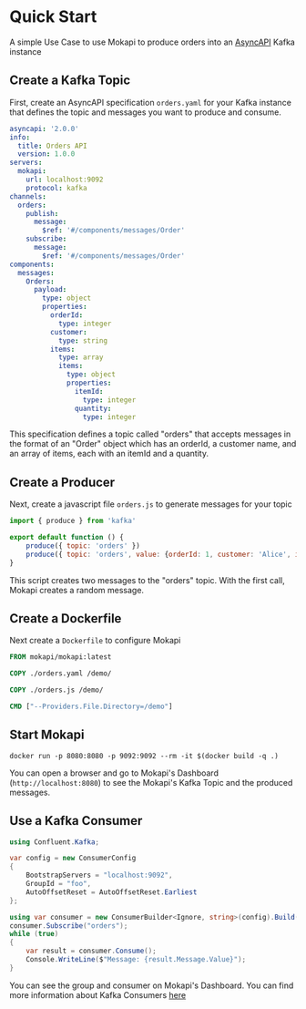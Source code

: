 # Quick Start

A simple Use Case to use Mokapi to produce orders into an [AsyncAPI](https://www.asyncapi.com/) Kafka instance

## Create a Kafka Topic
First, create an AsyncAPI specification `orders.yaml` for your Kafka instance that defines the topic and messages you want to produce and consume.

```yaml
asyncapi: '2.0.0'
info:
  title: Orders API
  version: 1.0.0
servers:
  mokapi:
    url: localhost:9092
    protocol: kafka
channels:
  orders:
    publish:
      message: 
        $ref: '#/components/messages/Order'
    subscribe:
      message:
        $ref: '#/components/messages/Order'
components:
  messages:
    Orders:
      payload:
        type: object
        properties:
          orderId:
            type: integer
          customer:
            type: string
          items:
            type: array
            items:
              type: object
              properties:
                itemId:
                  type: integer
                quantity:
                  type: integer
```
This specification defines a topic called "orders" that accepts messages in the format of an "Order" object which has an orderId, a customer name, and an array of items, each with an itemId and a quantity.

## Create a Producer
Next, create a javascript file `orders.js` to generate messages for your topic

```javascript
import { produce } from 'kafka'

export default function () {
    produce({ topic: 'orders' })
    produce({ topic: 'orders', value: {orderId: 1, customer: 'Alice', items: [{itemId: 200, quantity: 3}]} })
}
```
This script creates two messages to the "orders" topic. With the first call, Mokapi creates a random message.

## Create a Dockerfile
Next create a `Dockerfile` to configure Mokapi
```dockerfile
FROM mokapi/mokapi:latest

COPY ./orders.yaml /demo/

COPY ./orders.js /demo/

CMD ["--Providers.File.Directory=/demo"]
```

## Start Mokapi

```
docker run -p 8080:8080 -p 9092:9092 --rm -it $(docker build -q .)
```
You can open a browser and go to Mokapi's Dashboard (`http://localhost:8080`) to see the Mokapi's Kafka Topic and the produced messages.

## Use a Kafka Consumer

```c#
using Confluent.Kafka;

var config = new ConsumerConfig
{
    BootstrapServers = "localhost:9092",
    GroupId = "foo",
    AutoOffsetReset = AutoOffsetReset.Earliest
};

using var consumer = new ConsumerBuilder<Ignore, string>(config).Build();
consumer.Subscribe("orders");
while (true)
{
    var result = consumer.Consume();
    Console.WriteLine($"Message: {result.Message.Value}");
}
```
You can see the group and consumer on Mokapi's Dashboard. You can find more information about Kafka Consumers [here](https://docs.confluent.io/home/clients/overview.html#clients)  